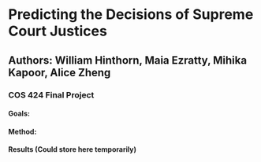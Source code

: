 # Predicting the Decisions of Supreme Court Justices

## Authors: William Hinthorn, Maia Ezratty, Mihika Kapoor, Alice Zheng

### COS 424 Final Project


#### Goals:


#### Method:



#### Results (Could store here temporarily)

